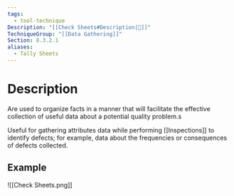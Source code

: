 ```yaml
---
tags:
  - tool-technique
Description: "[[Check Sheets#Description|📝]]"
TechniqueGroup: "[[Data Gathering]]"
Section: 8.3.2.1
aliases:
  - Tally Sheets
---
```

# Description
Are used to organize facts in a manner that will facilitate the effective collection of useful data about a potential quality problem.s

Useful for gathering attributes data while performing [[Inspections]] to identify defects; for example, data about the frequencies or consequences of defects collected.
## Example
![[Check Sheets.png]]